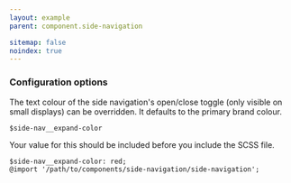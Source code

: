 ```yaml
---
layout: example
parent: component.side-navigation

sitemap: false
noindex: true
---
```


### Configuration options

The text colour of the side navigation's open/close toggle (only visible on small displays) can be overridden. It defaults to the primary brand colour.

`$side-nav__expand-color`

Your value for this should be included before you include the SCSS file.

    $side-nav__expand-color: red;
    @import '/path/to/components/side-navigation/side-navigation';

